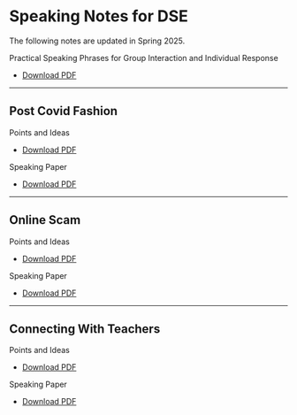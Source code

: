 # Speaking Notes for DSE

The following notes are updated in Spring 2025.

Practical Speaking Phrases for Group Interaction and Individual Response

- [Download PDF](https://res.cloudinary.com/ltdev/image/upload/v1741924392/starchaser/practical_speaking_notes_rsthol.pdf)

---

## Post Covid Fashion

Points and Ideas

- [Download PDF](https://res.cloudinary.com/ltdev/image/upload/v1741924407/starchaser/post_covid_fashion_Speaking_Practice_notes_pnzuwa.pdf)

Speaking Paper

- [Download PDF](https://res.cloudinary.com/ltdev/image/upload/v1741924885/starchaser/post_covid_fashion_igsw0p.pdf)

---

## Online Scam

Points and Ideas

- [Download PDF](https://res.cloudinary.com/ltdev/image/upload/v1741924400/starchaser/Online_Scam_Speaking_Practice_notes_xmudg6.pdf)

Speaking Paper

- [Download PDF](https://res.cloudinary.com/ltdev/image/upload/v1741925019/starchaser/online_scam_t0kbis.pdf)

---

## Connecting With Teachers

Points and Ideas

- [Download PDF](https://res.cloudinary.com/ltdev/image/upload/v1741924464/starchaser/Connecting_with_Teacher_Speaking_Practice_notes_uhhcve.pdf)

Speaking Paper

- [Download PDF](https://res.cloudinary.com/ltdev/image/upload/v1741925089/starchaser/connecting_with_teachers_xrkkvn.pdf)
